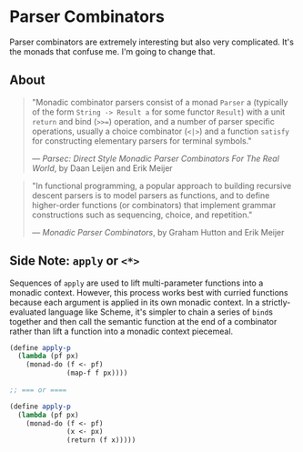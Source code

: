 # Parser Combinators

Parser combinators are extremely interesting but also very complicated. 
It's the monads that confuse me. I'm going to change that.

## About

> "Monadic combinator parsers consist of a monad `Parser` a (typically of the form
>  `String -> Result a` for some functor `Result`) with a unit `return` and bind
>  (`>>=`) operation, and a number of parser specific operations, usually a choice
>  combinator (`<|>`) and a function `satisfy` for constructing elementary parsers
>  for terminal symbols."
>
> — *Parsec: Direct Style Monadic Parser Combinators For The Real World*, by Daan Leijen and Erik Meijer

> "In functional programming, a popular approach to building recursive descent parsers
>  is to model parsers as functions, and to define higher-order functions (or combinators) 
>  that implement grammar constructions such as sequencing, choice, and repetition."
>
>  — *Monadic Parser Combinators*, by Graham Hutton and Erik Meijer

## Side Note: `apply` or `<*>`

Sequences of `apply` are used to lift multi-parameter functions into a monadic context.
However, this process works best with curried functions because each argument
is applied in its own monadic context. In a strictly-evaluated language like Scheme,
it's simpler to chain a series of `bind`s together and then call the semantic function
at the end of a combinator rather than lift a function into a monadic context piecemeal.

```scheme
(define apply-p
  (lambda (pf px)
    (monad-do (f <- pf)
              (map-f f px))))
              
;; === or ====

(define apply-p
  (lambda (pf px)
    (monad-do (f <- pf)
              (x <- px)
              (return (f x)))))
```
